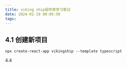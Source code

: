 ```yaml
---
title: viking ship组件库学习笔记
date: 2024-01-19 00:05:50
tags:
---
```


## 4.1 创建新项目

```
npx create-react-app vikingship --template typescript
```


4.4
